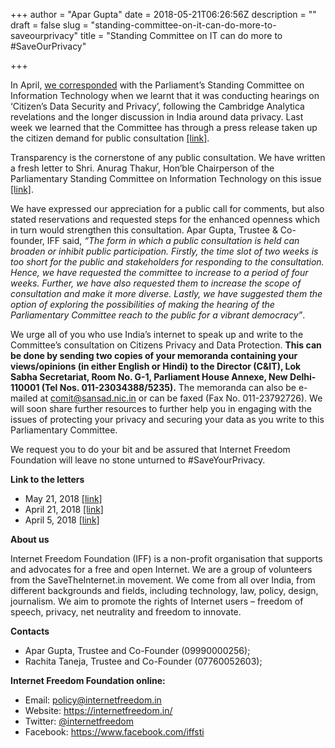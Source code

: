 +++
author = "Apar Gupta"
date = 2018-05-21T06:26:56Z
description = ""
draft = false
slug = "standing-committee-on-it-can-do-more-to-saveourprivacy"
title = "Standing Committee on IT can do more to #SaveOurPrivacy"

+++


In April, [we corresponded](https://internetfreedom.in/standing-it-letter/) with the Parliament’s Standing Committee on Information Technology when we learnt that it was conducting hearings on ‘Citizen’s Data Security and Privacy’, following the Cambridge Analytica revelations and the longer discussion in India around data privacy. Last week we learned that the Committee has through a press release taken up the citizen demand for public consultation [[link]](http://pib.nic.in/newsite/PrintRelease.aspx?relid=179395). 

Transparency is the cornerstone of any public consultation. We have written a fresh letter to Shri. Anurag Thakur, Hon’ble Chairperson of the Parliamentary Standing Committee on Information Technology on this issue [[link]](https://drive.google.com/file/d/0B9LKE-1DkhtFelpKOFZmeHFCaUFETlVpZGk0R1ZPZno3ZVNz/view). 

We have expressed our appreciation for a public call for comments, but also stated reservations and requested steps for the enhanced openness which in turn would strengthen this consultation. Apar Gupta, Trustee & Co-founder, IFF said, *“The form in which a public consultation is held can broaden or inhibit public participation. Firstly, the time slot of two weeks is too short for the public and stakeholders for responding to the consultation. Hence, we have requested the committee to increase to a period of four weeks. Further, we have also requested them to increase the scope of consultation and make it more diverse. Lastly, we have suggested them the option of exploring the possibilities of making the hearing of the Parliamentary Committee reach to the public for a vibrant democracy”*.

We urge all of you who use India’s internet to speak up and write to the Committee’s consultation on Citizens Privacy and Data Protection. **This can be done by sending two copies of your memoranda containing your views/opinions (in either English or Hindi) to the Director (C&IT), Lok Sabha Secretariat, Room No. G-1, Parliament House Annexe, New Delhi-110001 (Tel Nos. 011-23034388/5235).** The memoranda can also be e-mailed at comit@sansad.nic.in or can be faxed (Fax No. 011-23792726). We will soon share further resources to further help you in engaging with the issues of protecting your privacy and securing your data as you write to this Parliamentary Committee.

We request you to do your bit and be assured that Internet Freedom Foundation will leave no stone unturned to #SaveYourPrivacy.

**Link to the letters**

* May 21, 2018 [[link]](https://drive.google.com/file/d/0B9LKE-1DkhtFelpKOFZmeHFCaUFETlVpZGk0R1ZPZno3ZVNz/view)
* April 21, 2018 [[link]](https://drive.google.com/file/d/0B9LKE-1DkhtFdURhWml3cC1kXy1Remd5dnFUNTY3VUdoa2tN/view)
* April 5, 2018 [[link]](https://drive.google.com/file/d/0B9LKE-1DkhtFcUlObWtpNjRUbUhYb2Y4b0JKS2IwVTBYSFNZ/view)  

**About us**

 Internet Freedom Foundation (IFF) is a non-profit organisation that supports and advocates for a free and open Internet. We are a group of volunteers from the SaveTheInternet.in movement. We come from all over India, from different backgrounds and fields, including technology, law, policy, design, journalism. We aim to promote the rights of Internet users – freedom of speech, privacy, net neutrality and freedom to innovate.

**Contacts**

* Apar Gupta, Trustee and Co-Founder (09990000256);
* Rachita Taneja, Trustee and Co-Founder (07760052603); 

**Internet Freedom Foundation online:**

* Email: policy@internetfreedom.in
* Website: https://internetfreedom.in/ 
* Twitter: [@internetfreedom](http://www.twitter.com/internetfreedom)
* Facebook: https://www.facebook.com/iffsti


